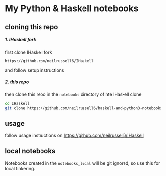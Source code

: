 My Python & Haskell notebooks
===

cloning this repo
---

##### 1. IHaskell fork

first clone IHaskell fork

```bash
https://github.com/neilrussell6/IHaskell
```

and follow setup instructions

##### 2. this repo

then clone this repo in the ``notebooks`` directory of hte IHaskell clone

```bash
cd IHaskell
git clone https://github.com/neilrussell6/haskell-and-python3-notebooks notebooks
```

usage
---

follow usage instructions on https://github.com/neilrussell6/IHaskell

local notebooks
---

Notebooks created in the ``notebooks_local`` will be git ignored, so use this for local tinkering.
